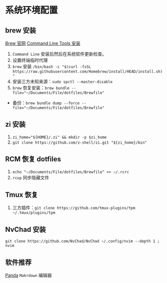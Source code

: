 # 系统环境配置

## brew 安装
[Brew 官网](https://brew.sh/index_zh-cn)
[Command Line Tools 安装](https://developer.apple.com/download/all/?q=Command)

1. `Command Line` 安装后然后在系统软件更新检查。
2. 设置终端临时代理
3. `brew` 安装 `/bin/bash -c "$(curl -fsSL https://raw.githubusercontent.com/Homebrew/install/HEAD/install.sh)"`
4. 安装三方未知来源：`sudo spctl --master-disable`
5. `brew` 恢复安装：`brew bundle --file="~/Documents/File/dotfiles/Brewfile"`

* 备份：`brew bundle dump --force --file="~/Documents/File/dotfiles/Brewfile"`

## zi 安装

1. `zi_home="${HOME}/.zi" && mkdir -p $zi_home`
2. `git clone https://github.com/z-shell/zi.git "${zi_home}/bin"`

## RCM 恢复 dotfiles

1. `echo "~/Documents/File/dotfiles/Brewfile" >> ~/.rcrc`
2. `rcup` 同步隐藏文件

## Tmux 恢复

1. 三方插件：`git clone https://github.com/tmux-plugins/tpm ~/.tmux/plugins/tpm`

## NvChad 安装

`git clone https://github.com/NvChad/NvChad ~/.config/nvim --depth 1 ; nvim`

## 软件推荐

[Panda](https://bear.app/cn/alpha/) `Makrdown` 编辑器
